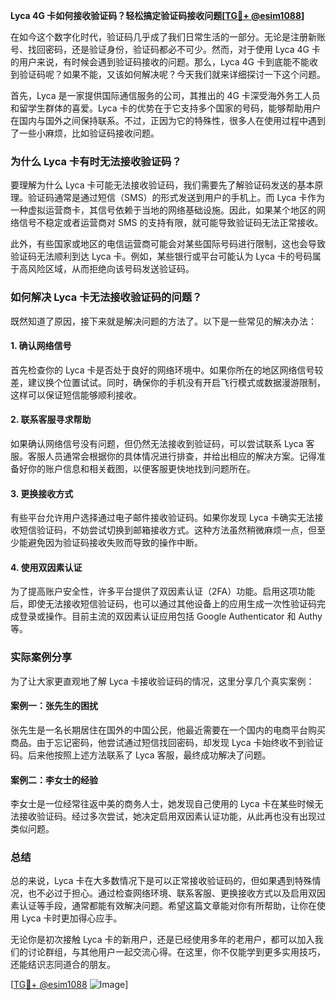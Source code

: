 **Lyca 4G 卡如何接收验证码？轻松搞定验证码接收问题[[TG💪+ @esim1088](https://t.me/s/esim1088)]**

在如今这个数字化时代，验证码几乎成了我们日常生活的一部分。无论是注册新账号、找回密码，还是验证身份，验证码都必不可少。然而，对于使用 Lyca 4G 卡的用户来说，有时候会遇到验证码接收的问题。那么，Lyca 4G 卡到底能不能收到验证码呢？如果不能，又该如何解决呢？今天我们就来详细探讨一下这个问题。

首先，Lyca 是一家提供国际通信服务的公司，其推出的 4G 卡深受海外务工人员和留学生群体的喜爱。Lyca 卡的优势在于它支持多个国家的号码，能够帮助用户在国内与国外之间保持联系。不过，正因为它的特殊性，很多人在使用过程中遇到了一些小麻烦，比如验证码接收问题。

### 为什么 Lyca 卡有时无法接收验证码？

要理解为什么 Lyca 卡可能无法接收验证码，我们需要先了解验证码发送的基本原理。验证码通常是通过短信（SMS）的形式发送到用户的手机上。而 Lyca 卡作为一种虚拟运营商卡，其信号依赖于当地的网络基础设施。因此，如果某个地区的网络信号不稳定或者运营商对 SMS 的支持有限，就可能导致验证码无法正常接收。

此外，有些国家或地区的电信运营商可能会对某些国际号码进行限制，这也会导致验证码无法顺利到达 Lyca 卡。例如，某些银行或平台可能认为 Lyca 卡的号码属于高风险区域，从而拒绝向该号码发送验证码。

### 如何解决 Lyca 卡无法接收验证码的问题？

既然知道了原因，接下来就是解决问题的方法了。以下是一些常见的解决办法：

#### 1. 确认网络信号

首先检查你的 Lyca 卡是否处于良好的网络环境中。如果你所在的地区网络信号较差，建议换个位置试试。同时，确保你的手机没有开启飞行模式或数据漫游限制，这样可以保证短信能够顺利接收。

#### 2. 联系客服寻求帮助

如果确认网络信号没有问题，但仍然无法接收到验证码，可以尝试联系 Lyca 客服。客服人员通常会根据你的具体情况进行排查，并给出相应的解决方案。记得准备好你的账户信息和相关截图，以便客服更快地找到问题所在。

#### 3. 更换接收方式

有些平台允许用户选择通过电子邮件接收验证码。如果你发现 Lyca 卡确实无法接收短信验证码，不妨尝试切换到邮箱接收方式。这种方法虽然稍微麻烦一点，但至少能避免因为验证码接收失败而导致的操作中断。

#### 4. 使用双因素认证

为了提高账户安全性，许多平台提供了双因素认证（2FA）功能。启用这项功能后，即使无法接收短信验证码，也可以通过其他设备上的应用生成一次性验证码完成登录或操作。目前主流的双因素认证应用包括 Google Authenticator 和 Authy 等。

### 实际案例分享

为了让大家更直观地了解 Lyca 卡接收验证码的情况，这里分享几个真实案例：

#### 案例一：张先生的困扰

张先生是一名长期居住在国外的中国公民，他最近需要在一个国内的电商平台购买商品。由于忘记密码，他尝试通过短信找回密码，却发现 Lyca 卡始终收不到验证码。后来他按照上述方法联系了 Lyca 客服，最终成功解决了问题。

#### 案例二：李女士的经验

李女士是一位经常往返中美的商务人士，她发现自己使用的 Lyca 卡在某些时候无法接收验证码。经过多次尝试，她决定启用双因素认证功能，从此再也没有出现过类似问题。

### 总结

总的来说，Lyca 卡在大多数情况下是可以正常接收验证码的，但如果遇到特殊情况，也不必过于担心。通过检查网络环境、联系客服、更换接收方式以及启用双因素认证等手段，通常都能有效解决问题。希望这篇文章能对你有所帮助，让你在使用 Lyca 卡时更加得心应手。

无论你是初次接触 Lyca 卡的新用户，还是已经使用多年的老用户，都可以加入我们的讨论群组，与其他用户一起交流心得。在这里，你不仅能学到更多实用技巧，还能结识志同道合的朋友。

[[TG💪+ @esim1088](https://t.me/s/esim1088) ![Image](https://i.postimg.cc/4NQfJmqS/Snipaste-2025-05-13-00-14-12.png)]